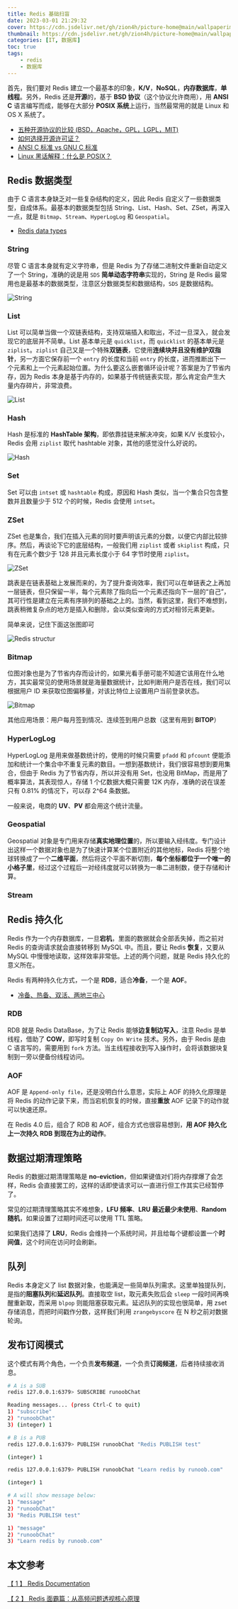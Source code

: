 ```yaml
---
title: Redis 基础扫盲
date: 2023-03-01 21:29:32
cover: https://cdn.jsdelivr.net/gh/zion4h/picture-home@main/wallpaperimg1000.jpg
thumbnail: https://cdn.jsdelivr.net/gh/zion4h/picture-home@main/wallpaperimg1000.jpg
categories: [IT, 数据库]
toc: true
tags: 
    - redis
    - 数据库
---
```

首先，我们要对 Redis 建立一个最基本的印象，**K/V**，**NoSQL**，**内存数据库**，**单线程**。另外，Redis 还是**开源**的，基于 **BSD 协议**（这个协议允许商用），用 **ANSI C** 语言编写而成，能够在大部分 **POSIX 系统**上运行，当然最常用的就是 Linux 和 OS X 系统了。
<!--more-->

- [五种开源协议的比较 (BSD，Apache，GPL，LGPL，MIT)](http://www.ha97.com/833.html)
- [如何选择开源许可证？](https://zion4h.github.io/2023/03/31/opensource-license-intro/)
- [ANSI C 标准 vs GNU C 标准](https://developer.aliyun.com/article/953604)
- [Linux 黑话解释：什么是 POSIX？](https://linux.cn/article-14201-1.html)

## Redis 数据类型

由于 C 语言本身缺乏对一些复杂结构的定义，因此 Redis 自定义了一些数据类型，自成体系。最基本的数据类型包括 String、List、Hash、Set、ZSet，再深入一点，就是 `Bitmap`、`Stream`、`HyperLogLog` 和 `Geospatial`。

- [Redis data types](https://redis.io/docs/data-types/)

### String

尽管 C 语言本身就有定义字符串，但是 Redis 为了存储二进制文件重新自动定义了一个 String，准确的说是用 `SDS` **简单动态字符串**实现的，String 是 Redis 最常用也是最基本的数据类型，注意区分数据类型和数据结构，`SDS` 是数据结构。

![String](https://cdn.jsdelivr.net/gh/zion4h/picture-home@main/redis-data-structures-strings.svg)

### List

List 可以简单当做一个双链表结构，支持双端插入和取出，不过一旦深入，就会发现它的底层并不简单。List 基本单元是 `quicklist`，而 `quicklist` 的基本单元是 `ziplist`。`ziplist` 自己又是一个特殊**双链表**，它使用**连续块并且没有维护双指针**，另一方面它保存前一个 `entry` 的长度和当前 `entry` 的长度，进而推断出下一个元素和上一个元素起始位置。为什么要这么嵌套循环设计呢？答案是为了节省内存，因为 Redis 本身是基于内存的，如果基于传统链表实现，那么肯定会产生大量内存碎片，非常浪费。

![List](https://cdn.jsdelivr.net/gh/zion4h/picture-home@main/redis-data-structures-lists.svg)

### Hash

Hash 是标准的 **HashTable 架构**，即依靠挂链来解决冲突，如果 K/V 长度较小，Redis 会用 `ziplist` 取代 hashtable 对象，其他的感觉没什么好说的。

![Hash](https://cdn.jsdelivr.net/gh/zion4h/picture-home@main/redis-data-structures-hashes.svg)

### Set

Set 可以由 `intset` 或 `hashtable` 构成，原因和 Hash 类似，当一个集合只包含整数并且数量少于 512 个的时候，Redis 会使用 `intset`。

### ZSet

ZSet 也是集合，我们在插入元素的同时要声明该元素的分数，以便它内部比较排序。然后，再谈论下它的底层结构，一般我们用 `ziplist` 或者 `skiplist` 构成，只有在元素个数少于 128 并且元素长度小于 64 字节时使用 `ziplist`。

![ZSet](https://cdn.jsdelivr.net/gh/zion4h/picture-home@main/redis-data-structures-sorted-sets.svg)

跳表是在链表基础上发展而来的，为了提升查询效率，我们可以在单链表之上再加一层链表，但只保留一半，每个元素除了指向后一个元素还指向下一层的“自己”，其可行性是建立在元素有序排列的基础之上的。当然，看到这里，我们不难想到，跳表稍微复杂点的地方是插入和删除，会以类似查询的方式对相邻元素更新。

简单来说，记住下面这张图即可

![Redis structur](https://cdn.jsdelivr.net/gh/zion4h/picture-home@main/redis-total-structure.png)

### Bitmap

位图对象也是为了节省内存而设计的，如果光看手册可能不知道它该用在什么地方，其实最常见的使用场景就是海量数据统计，比如判断用户是否在线，我们可以根据用户 ID 来获取位图偏移量，对该比特位上设置用户当前登录状态。

![Bitmap](https://cdn.jsdelivr.net/gh/zion4h/picture-home@main/redis-data-structures-bitmaps.svg)

其他应用场景：用户每月签到情况、连续签到用户总数（这里有用到 **BITOP**）

### HyperLogLog

HyperLogLog 是用来做基数统计的，使用的时候只需要 `pfadd` 和 `pfcount` 便能添加和统计一个集合中不重复元素的数目。一想到基数统计，我们很容易想到要用集合，但由于 Redis 为了节省内存，所以并没有用 Set，也没用 BitMap，而是用了概率算法，其表现惊人，存储 1 个亿数据大概只需要 12K 内存，准确的说在误差只有 0.81% 的情况下，可以存 2^64 条数据。

一般来说，电商的 **UV**、**PV** 都会用这个统计流量。

### Geospatial

Geospatial 对象是专门用来存储**真实地理位置**的，所以要输入经纬度。专门设计出这样一个数据对象也是为了快速计算某个位置附近的其他地标，Redis 将整个地球转换成了一个**二维平面**，然后将这个平面不断切割，**每个坐标都位于一个唯一的小格子里**，经过这个过程后一对经纬度就可以转换为一串二进制数，便于存储和计算。

### Stream

## Redis 持久化

Redis 作为一个内存数据库，一旦**宕机**，里面的数据就会全部丢失掉，而之前对 Redis 的查询请求就会直接转移到 MySQL 中。而且，要让 Redis **恢复**，又要从 MySQL 中慢慢地读取，这样效率非常低。上述的两个问题，就是 Redis 持久化的意义所在。

Redis 有两种持久化方式，一个是 **RDB**，适合**冷备**，一个是 **AOF**。

- [冷备、热备、双活、两地三中心](https://zhuanlan.zhihu.com/p/34791057)

### RDB

RDB 就是 Redis DataBase，为了让 Redis 能够**边复制边写入**，注意 Redis 是单线程，借助了 **COW**，即写时复制 `Copy On Write` 技术。另外，由于 Redis 是由 C 语言写的，需要用到 `fork` 方法。当主线程接收到写入操作时，会将该数据块复制到一旁以便备份线程访问。

### AOF

AOF 是 `Append-only file`，还是没明白什么意思，实际上 AOF 的持久化原理是将 Redis 的动作记录下来，而当宕机恢复的时候，直接**重放** AOF 记录下的动作就可以快速还原。

在 Redis 4.0 后，组合了 RDB 和 AOF，组合方式也很容易想到，**用 AOF 持久化上一次持久 RDB 到现在为止的动作**。

## 数据过期清理策略

Redis 的数据过期清理策略是 **no-eviction**，但如果键值对们将内存撑爆了会怎样，Redis 会直接罢工的，这样的话即使请求可以一直进行但工作其实已经暂停了。

常见的过期清理策略其实不难想象，**LFU 频率**、**LRU 最近最少未使用**、**Random 随机**，如果设置了过期时间还可以使用 TTL 策略。

如果我们选择了 **LRU**，Redis 会维持一个系统时间，并且给每个键都设置一个**时间值**，这个时间在访问时会刷新。

## 队列

Redis 本身定义了 list 数据对象，也能满足一些简单队列需求。这里单独提队列，是指的**阻塞队列**和**延迟队列**。直接取空 list，取元素失败后会 `sleep` 一段时间再唤醒重新取，而采用 `blpop` 则能阻塞获取元素。延迟队列的实现也很简单，用 zset 存储消息，而把时间戳作分数，这样我们利用 `zrangebyscore` 在 N 秒之前对数据轮询。

## 发布订阅模式

这个模式有两个角色，一个负责**发布频道**，一个负责**订阅频道**，后者持续接收消息。

```bash
# A is a SUB
redis 127.0.0.1:6379> SUBSCRIBE runoobChat

Reading messages... (press Ctrl-C to quit)
1) "subscribe"
2) "runoobChat"
3) (integer) 1

# B is a PUB
redis 127.0.0.1:6379> PUBLISH runoobChat "Redis PUBLISH test"

(integer) 1

redis 127.0.0.1:6379> PUBLISH runoobChat "Learn redis by runoob.com"

(integer) 1

# A will show message below:
1) "message"
2) "runoobChat"
3) "Redis PUBLISH test"

1) "message"
2) "runoobChat"
3) "Learn redis by runoob.com"
```

## 本文参考

[【 1 】 Redis Documentation](https://redis.io/docs/)

[【 2 】 Redis 面霸篇：从高频问题透视核心原理](https://mp.weixin.qq.com/s/wrrXz4GoILd5hsbrYACTmA)
